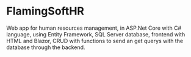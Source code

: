 # FlamingSoftHR

Web app for human resources management, in ASP.Net Core with C# language, using Entity Framework, SQL Server database, frontend with HTML and Blazor, CRUD with functions to send an get querys with the database through the backend.
